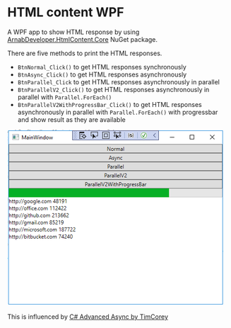 # HTML content WPF

A WPF app to show HTML response by using 
[ArnabDeveloper.HtmlContent.Core](https://www.nuget.org/packages/ArnabDeveloper.HtmlContent.Core)
NuGet package.

There are five methods to print the HTML responses.

- `BtnNormal_Click()` to get HTML responses synchronously
- `BtnAsync_Click()` to get HTML responses asynchronously
- `BtnParallel_Click` to get HTML responses asynchronously in parallel
- `BtnParallelV2_Click()` to get HTML responses asynchronously in parallel 
with `Parallel.ForEach()`
- `BtnParallelV2WithProgressBar_Click()` to get HTML responses asynchronously 
in parallel with `Parallel.ForEach()` with progressbar and show result as they 
are available

![Screenshot](https://github.com/Arnab-Developer/ArnabDeveloper.HtmlContent.WpfApp/blob/main/Assets/Screenshot.png)

This is influenced by
[C# Advanced Async by TimCorey](https://www.youtube.com/watch?v=ZTKGRJy5P2M)